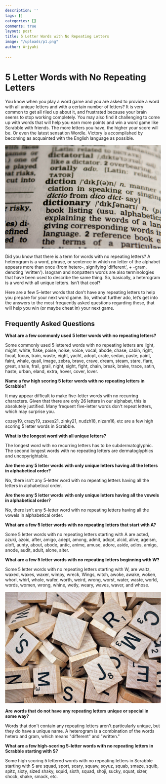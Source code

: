 ```yaml
---
description: ''
tags: []
categories: []
comments: true
layout: post
title: 5 Letter Words with No Repeating Letters
image: "/uploads/p1.png"
author: Arjyahi

---
```

# **5 Letter Words with No Repeating Letters**

You know when you play a word game and you are asked to provide a word with all unique letters and with a certain number of letters? It is very common to get all riled up about it, and frustrated because your brain seems to stop working completely. You may also find it challenging to come up with words that will help you earn more points and win a word game like Scrabble with friends. The more letters you have, the higher your score will be. Or even the latest sensation Wordle. Victory is accomplished by becoming as acquainted with the English language as possible.

![](/uploads/pexels-pixabay-267669.jpg)

Did you know that there is a term for words with no repeating letters? A heterogram is a word, phrase, or sentence in which no letter of the alphabet appears more than once (from hetero-, signifying 'different', + -gram, denoting 'written'). Isogram and nonpattern words are also terminologies that have been used to describe the same thing. So, basically, a heterogram is a word with all unique letters. Isn’t that cool?

Here are a few 5-letter words that don't have any repeating letters to help you prepare for your next word game. So, without further ado, let’s get into the answers to the most frequently asked questions regarding these, that will help you win (or maybe cheat in) your next game.

## **Frequently Asked Questions**

**What are a few commonly used 5 letter words with no repeating letters?**

Some commonly used 5 lettered words with no repeating letters are light, might, white, flake, poise, noise, voice, vocal, abode, chase, cabin, right, focal, focus, train, waste, eight, yacht, adopt, crate, sedan, paste, paint, faint, whale, quail, image, zebra, brave, crave, dream, steam, stare, flare, great, shale, frail, grail, night, sight, fight, chain, break, brake, trace, satin, haste, urban, eland, extra, hover, cover, lover.

**Name a few high scoring 5 letter words with no repeating letters in Scrabble?**

It may appear difficult to make five-letter words with no recurring characters. Given that there are only 26 letters in our alphabet, this is absolutely justified. Many frequent five-letter words don't repeat letters, which may surprise you.

cozey19, crazy19, zaxes21, zinky21, nudzh18, nizam16, etc are a few high scoring 5 letter words in Scrabble.

**What is the longest word with all unique letters?**

The longest word with no recurring letters has to be subdermatoglyphic. The second longest words with no repeating letters are dermatoglyphics and uncopyrightable.

**Are there any 5 letter words with only unique letters having all the letters in alphabetical order?**

No, there isn’t any 5-letter word with no repeating letters having all the letters in alphabetical order.

**Are there any 5 letter words with only unique letters having all the vowels in alphabetical order?**

No, there isn’t any 5-letter word with no repeating letters having all the vowels in alphabetical order.

**What are a few 5 letter words with no repeating letters that start with A?**

Some 5 letter words with no repeating letters starting with A are acted, azuki, azoic, after, amigo, adept, among, admit, adopt, alcid, alive, ageism, aloft, aunty, about, abode, antic, anime, amuse, adore, aside, adios, amigo, anode, audit, adult, alone, alter.

**What are a few 5 letter words with no repeating letters beginning with W?**

Some 5 letter words with no repeating letters starting with W, are waltz, waxed, waxes, waxer, wimpy, wreck, Wings, witch, awoke, awake, woken, whorl, whirl, whole, wafer, worth, weird, wrong, worst, water, waste, world, words, women, wrong, whine, wetly, weary, waves, waver, and whose.

![](/uploads/pexels-pixabay-278887.jpg)

**Are words that do not have any repeating letters unique or special in some way?**

Words that don't contain any repeating letters aren't particularly unique, but they do have a unique name. A heterogram is a combination of the words hetero and gram, which means "different" and "written."

**What are a few high-scoring 5-letter words with no repeating letters in Scrabble starting with S?**

Some high scoring 5 lettered words with no repeating letters in Scrabble starting with S are squad, sport, scary, squaw, soyuz, squab, smaze, squib, spitz, sixty, sized shaky, squid, sixth, squad, shoji, sucky, squat, sizer, shock, shake, smack, etc.